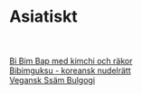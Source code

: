 # Asiatiskt<br/><br/>

[Bi Bim Bap med kimchi och räkor](/recipes/asiatiskt/bi-bim-bap-med-kimchi-och-rakor.md)<br/>[Bibimguksu - koreansk nudelrätt](/recipes/asiatiskt/bibimguksu---koreansk-nudelratt.md)<br/>[Vegansk Ssäm Bulgogi](/recipes/asiatiskt/vegansk-ssam-bulgogi.md)
